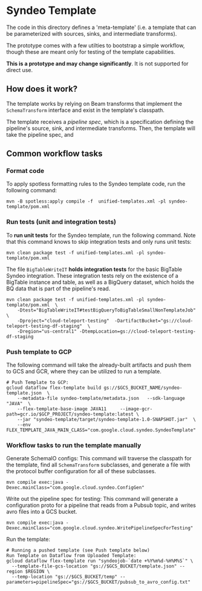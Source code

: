 # Syndeo Template

The code in this directory defines a 'meta-template' (i.e. a template that can be parameterized with sources, sinks,
and intermediate transforms).

The prototype comes with a few utilties to bootstrap a simple workflow, though these are meant only for testing of the
template capabilities.

**This is a prototype and may change significantly**. It is not supported for direct use.

## How does it work?

The template works by relying on Beam transforms that implement the `SchemaTransform` interface and exist in the
template's classpath.

The template receives a *pipeline spec*, which is a specification defining the pipeline's source, sink, and intermediate
transforms. Then, the template will take the pipeline spec, and

## Common workflow tasks

### Format code

To apply spotless formatting rules to the Syndeo template code, run the following command:

```shell
mvn -B spotless:apply compile -f  unified-templates.xml -pl syndeo-template/pom.xml
```

### Run tests (unit and integration tests)

To **run unit tests** for the Syndeo template, run the following command. Note that this command knows to skip
integration tests and only runs unit tests:

```shell
mvn clean package test -f unified-templates.xml -pl syndeo-template/pom.xml
```

The file `BigTableWriteIT` **holds integration tests** for the basic BigTable Syndeo integration. These integration tests
rely on the existence of a BigTable instance and table, as well as a BigQuery dataset, which holds the BQ data that
is part of the pipeline's read.

```shell
mvn clean package test -f unified-templates.xml -pl syndeo-template/pom.xml  \
    -Dtest="BigTableWriteIT#testBigQueryToBigTableSmallNonTemplateJob"  \
    -Dproject="cloud-teleport-testing"  -DartifactBucket="gs://cloud-teleport-testing-df-staging"  \
    -Dregion="us-central1" -DtempLocation=gs://cloud-teleport-testing-df-staging
```

### Push template to GCP

The following command will take the already-built artifacts and push them to GCS and GCR, where they can be utilized to run a template.

```shell
# Push Template to GCP:
gcloud dataflow flex-template build gs://$GCS_BUCKET_NAME/syndeo-template.json  \
    --metadata-file syndeo-template/metadata.json   --sdk-language "JAVA"  \
    --flex-template-base-image JAVA11     --image-gcr-path=gcr.io/$GCP_PROJECT/syndeo-template:latest \
    --jar "syndeo-template/target/syndeo-template-1.0-SNAPSHOT.jar"  \
    --env FLEX_TEMPLATE_JAVA_MAIN_CLASS="com.google.cloud.syndeo.SyndeoTemplate"
```


### Workflow tasks to run the template manually

Generate SchemaIO configs: This command will traverse the classpath for the template, find all `SchemaTransform`
subclasses, and generate a file with the protocol buffer configuration for all of these subclasses.

```shell
mvn compile exec:java -Dexec.mainClass="com.google.cloud.syndeo.ConfigGen"
```

Write out the pipeline spec for testing: This command will generate a configuration proto for a pipeline that reads
from a Pubsub topic, and writes avro files into a GCS bucket.

```shell
mvn compile exec:java -Dexec.mainClass="com.google.cloud.syndeo.WritePipelineSpecForTesting"
```

Run the template:
```shell
# Running a pushed template (see Push template below)
Run Template on Dataflow from Uploaded Template:
gcloud dataflow flex-template run "syndeojob-`date +%Y%m%d-%H%M%S`" \
  --template-file-gcs-location "gs://$GCS_BUCKET/template.json" --region $REGION \
  --temp-location "gs://$GCS_BUCKET/temp" --parameters=pipelineSpec="gs://$GCS_BUCKET/pubsub_to_avro_config.txt"
```
